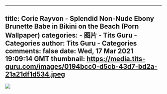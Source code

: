 
---
title: Corie Rayvon - Splendid Non-Nude Ebony Brunette Babe in Bikini on the Beach (Porn Wallpaper)
categories: 
    - 图片
    - Tits Guru - Categories
author: Tits Guru - Categories
comments: false
date: Wed, 17 Mar 2021 19:09:14 GMT
thumbnail: https://media.tits-guru.com/images/0194bcc0-d5cb-43d7-bd2a-21a21df1d534.jpeg
---

<div>   
<img src="https://media.tits-guru.com/images/0194bcc0-d5cb-43d7-bd2a-21a21df1d534.jpeg" referrerpolicy="no-referrer">  
</div>
            